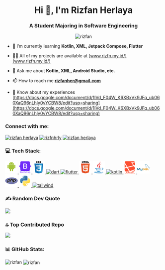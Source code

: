 <h1 align="center">Hi 👋, I'm Rizfan Herlaya</h1>
<h3 align="center">A Student Majoring in Software Engineering</h3>

<p align="center"> <img src="https://komarev.com/ghpvc/?username=rizfan&label=Profile%20views&color=0e75b6&style=flat" alt="rizfan" /> </p>

- 🌱 I’m currently learning **Kotlin, XML, Jetpack Compose, Flutter**

- 👨‍💻 All of my projects are available at [www.rizfn.my.id/](www.rizfn.my.id/)

- 💬 Ask me about **Kotlin, XML, Android Studio, etc.**

- 📫 How to reach me **rizfanher@gmail.com**

- 📄 Know about my experiences [https://docs.google.com/document/d/1IVd_F04W_K6XBxVk9JFq_ub060XaQ96nLhly0vYCBW8/edit?usp=sharing](https://docs.google.com/document/d/1IVd_F04W_K6XBxVk9JFq_ub060XaQ96nLhly0vYCBW8/edit?usp=sharing)

<h3 align="left">Connect with me:</h3>
<p align="left">
<a href="https://linkedin.com/in/rizfan_herlaya" target="blank"><img align="center" src="https://raw.githubusercontent.com/rahuldkjain/github-profile-readme-generator/master/src/images/icons/Social/linked-in-alt.svg" alt="rizfan herlaya" height="30" width="40" /></a>
<a href="https://instagram.com/rizfnhrly" target="blank"><img align="center" src="https://raw.githubusercontent.com/rahuldkjain/github-profile-readme-generator/master/src/images/icons/Social/instagram.svg" alt="rizfnhrly" height="30" width="40" /></a>
<a href="https://www.youtube.com/c/rizfan herlaya" target="blank"><img align="center" src="https://raw.githubusercontent.com/rahuldkjain/github-profile-readme-generator/master/src/images/icons/Social/youtube.svg" alt="rizfan herlaya" height="30" width="40" /></a>
</p>

### 💻 Tech Stack:
<p align="left"> <a href="https://developer.android.com" target="_blank" rel="noreferrer"> <img src="https://raw.githubusercontent.com/devicons/devicon/master/icons/android/android-original-wordmark.svg" alt="android" width="40" height="40"/> </a> <a href="https://getbootstrap.com" target="_blank" rel="noreferrer"> <img src="https://raw.githubusercontent.com/devicons/devicon/master/icons/bootstrap/bootstrap-plain-wordmark.svg" alt="bootstrap" width="40" height="40"/> </a> <a href="https://www.w3schools.com/css/" target="_blank" rel="noreferrer"> <img src="https://raw.githubusercontent.com/devicons/devicon/master/icons/css3/css3-original-wordmark.svg" alt="css3" width="40" height="40"/> </a> <a href="https://dart.dev" target="_blank" rel="noreferrer"> <img src="https://www.vectorlogo.zone/logos/dartlang/dartlang-icon.svg" alt="dart" width="40" height="40"/> </a> <a href="https://flutter.dev" target="_blank" rel="noreferrer"> <img src="https://www.vectorlogo.zone/logos/flutterio/flutterio-icon.svg" alt="flutter" width="40" height="40"/> </a> <a href="https://www.w3.org/html/" target="_blank" rel="noreferrer"> <img src="https://raw.githubusercontent.com/devicons/devicon/master/icons/html5/html5-original-wordmark.svg" alt="html5" width="40" height="40"/> </a> <a href="https://www.java.com" target="_blank" rel="noreferrer"> <img src="https://raw.githubusercontent.com/devicons/devicon/master/icons/java/java-original.svg" alt="java" width="40" height="40"/> </a> <a href="https://kotlinlang.org" target="_blank" rel="noreferrer"> <img src="https://www.vectorlogo.zone/logos/kotlinlang/kotlinlang-icon.svg" alt="kotlin" width="40" height="40"/> </a> <a href="https://laravel.com/" target="_blank" rel="noreferrer"> <img src="https://raw.githubusercontent.com/devicons/devicon/master/icons/laravel/laravel-plain-wordmark.svg" alt="laravel" width="40" height="40"/> </a> <a href="https://www.mysql.com/" target="_blank" rel="noreferrer"> <img src="https://raw.githubusercontent.com/devicons/devicon/master/icons/mysql/mysql-original-wordmark.svg" alt="mysql" width="40" height="40"/> </a> <a href="https://www.php.net" target="_blank" rel="noreferrer"> <img src="https://raw.githubusercontent.com/devicons/devicon/master/icons/php/php-original.svg" alt="php" width="40" height="40"/> </a> <a href="https://www.python.org" target="_blank" rel="noreferrer"> <img src="https://raw.githubusercontent.com/devicons/devicon/master/icons/python/python-original.svg" alt="python" width="40" height="40"/> </a> <a href="https://tailwindcss.com/" target="_blank" rel="noreferrer"> <img src="https://www.vectorlogo.zone/logos/tailwindcss/tailwindcss-icon.svg" alt="tailwind" width="40" height="40"/> </a> </p>


### ✍️ Random Dev Quote
![](https://quotes-github-readme.vercel.app/api?type=horizontal&theme=radical)

### 🔝 Top Contributed Repo
![](https://github-contributor-stats.vercel.app/api?username=Rizfan&limit=5&theme=radical&combine_all_yearly_contributions=true)

### 📊 GitHub Stats:
<p><img align="left" src="https://github-readme-stats.vercel.app/api/top-langs?username=rizfan&show_icons=true&locale=en&layout=compact" alt="rizfan" /></p>

<p>&nbsp;<img align="center" src="https://github-readme-stats.vercel.app/api?username=rizfan&show_icons=true&locale=en" alt="rizfan" /></p>
